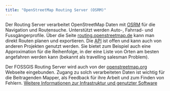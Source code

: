 ```yaml
---
title: "OpenStreetMap Routing Server (OSRM)"
---
```


Der Routing Server verarbeitet OpenStreetMap Daten mit
[OSRM](https://github.com/Project-OSRM/) für die Navigation und Routensuche. Unterstützt werden Auto-, Fahrrad- und Fussgängerprofile. Über die Seite
[routing.openstreetmap.de](https://routing.openstreetmap.de) kann man
direkt Routen planen und exportieren. Die
[API](https://github.com/Project-OSRM/osrm-backend/blob/master/docs/http.md)
ist offen und kann auch von anderen Projekten genutzt werden. Sie bietet
zum Beispiel auch eine Approximation für die Reihenfolge, in der eine
Liste von Orten am besten angefahren werden kann (bekannt als travelling
salesman Problem).

Der FOSSGIS Routing Server wird auch von der
[openstreetmap.org](https://openstreetmap.org) Webseite eingebunden.
Zugang zu solch verarbeiteten Daten ist wichtig für die Beitragenden
Mapper, als Feedback für ihre Arbeit und zum Finden von Fehlern.
[Weitere Informationen zur Infrastruktur und genutzter
Software](http://map.project-osrm.org/about.html)